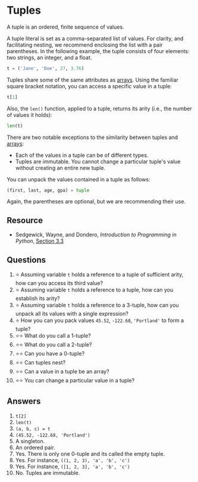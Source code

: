 # Tuples
A tuple is an ordered, finite sequence of values.

A tuple literal is set as a comma-separated list of values. For clarity, and facilitating nesting, we recommend enclosing the list with a pair parentheses. In the following example, the tuple consists of four elements: two strings, an integer, and a float.
```python
t = ('Jane', 'Doe', 27, 3.76)
```

Tuples share some of the same attributes as [arrays](arrays.md). Using the familiar square bracket notation, you can access a specific value in a tuple:
```python
t[1]
```

Also, the `len()` function, applied to a tuple, returns its arity (i.e., the number of values it holds):
```python
len(t)
```

There are two notable exceptions to the similarity between tuples and [arrays](arrays.md):
- Each of the values in a tuple can be of different types.
- Tuples are immutable. You cannot change a particular tuple's value without creating an entire new tuple.

You can unpack the values contained in a tuple as follows:
```python
(first, last, age, gpa) = tuple
```
Again, the parentheses are optional, but we are recommending their use.

## Resource
- Sedgewick, Wayne, and Dondero, *Introduction to Programming in Python*, [Section 3.3](https://introcs.cs.princeton.edu/python/33design/)

## Questions
1. :star: Assuming variable `t` holds a reference to a tuple of sufficient arity, how can you access its third value?
1. :star: Assuming variable `t` holds a reference to a tuple, how can you establish its arity?
1. :star: Assuming variable `t` holds a reference to a 3-tuple, how can you unpack all its values with a single expression?
1. :star: How you can you pack values `45.52`, `-122.68`, `'Portland'` to form a tuple?
1. :star::star: What do you call a 1-tuple?
1. :star::star: What do you call a 2-tuple?
1. :star::star: Can you have a 0-tuple?
1. :star::star: Can tuples nest?
1. :star::star: Can a value in a tuple be an array?
1. :star::star: You can change a particular value in a tuple?

## Answers
1. `t[2]`
1. `len(t)`
1. `(a, b, c) = t`
1. `(45.52, -122.68, 'Portland')`
1. A singleton.
1. An ordered pair.
1. Yes. There is only one 0-tuple and its called the empty tuple.
1. Yes. For instance, `((1, 2, 3), 'a', 'b', 'c')`
1. Yes. For instance, `([1, 2, 3], 'a', 'b', 'c')`
1. No. Tuples are immutable.
